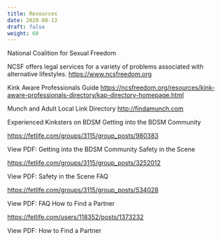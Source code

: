 ```yaml
---
title: Resources
date: 2020-08-13
draft: false
weight: 60
---
```


National Coalition for Sexual Freedom

NCSF offers legal services for a variety of problems associated with alternative lifestyles.
https://www.ncsfreedom.org

Kink Aware Professionals Guide
https://ncsfreedom.org/resources/kink-aware-professionals-directory/kap-directory-homepage.html

Munch and Adult Local Link Directory
http://findamunch.com

Experienced Kinksters on BDSM
Getting into the BDSM Community

https://fetlife.com/groups/3115/group_posts/980383

View PDF: Getting into the BDSM Community
Safety in the Scene

https://fetlife.com/groups/3115/group_posts/3252012

View PDF: Safety in the Scene
FAQ

https://fetlife.com/groups/3115/group_posts/534028

View PDF: FAQ
How to Find a Partner

https://fetlife.com/users/118352/posts/1373232

View PDF: How to Find a Partner
